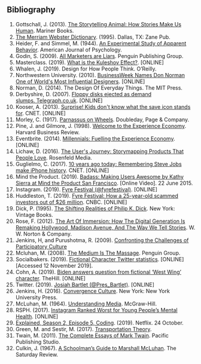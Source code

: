 ## Bibliography

1. Gottschall, J. (2013). <a href="https://www.goodreads.com/book/show/12743473-the-storytelling-animal">The Storytelling Animal: How Stories Make Us Human</a>. Mariner Books.
2. <a href="https://www.merriam-webster.com/">The Merriam Webster Dictionary</a>. (1995). Dallas, TX: Zane Pub.
3. Heider, F. and Simmel, M. (1944). <a href="https://www.all-about-psychology.com/fritz-heider.html">An Experimental Study of Apparent Behavior</a>. American Journal of Psychology.
4. Godin, S. (2009). <a href="https://www.goodreads.com/book/show/160830.All_Marketers_Are_Liars">All Marketers are Liars</a>. Penguin Publishing Group.
5. Masterclass. (2019). <a href="https://www.masterclass.com/articles/what-is-the-kuleshov-effect-learn-the-importance-of-video-editing">What is the Kuleshov Effect?</a>. [ONLINE]
6. Whalen, J. (2019). Design for How People Think. O’Reilly.
7. Northwestern University. (2010). <a href="https://www.mccormick.northwestern.edu/news/articles/archive/2009-2012/article_642.html">BusinessWeek Names Don Norman One of World's Most Influential Designers</a>. [ONLINE]
8. Norman, D. (2014). The Design Of Everyday Things. The MIT Press.
9. Derbyshire, D. (2007). <a href="https://www.telegraph.co.uk/news/uknews/1540984/Floppy-disks-ejected-as-demand-slumps.html">Floppy disks ejected as demand slumps. Telegraph.co.uk</a>. [ONLINE]
10. Kooser, A. (2013). <a href="https://www.cnet.com/news/surprise-kids-dont-know-what-the-save-icon-stands-for/">Surprise! Kids don't know what the save icon stands for</a>. CNET. [ONLINE]
11. Morley, C. (1917). <a href="https://www.goodreads.com/book/show/1001312.Parnassus_on_Wheels">Parnassus on Wheels</a>. Doubleday, Page & Company.
12. Pine, J. and Gilmore, J. (1998). <a href="https://hbr.org/1998/07/welcome-to-the-experience-economy">Welcome to the Experience Economy</a>. Harvard Business Review.
13. Eventbrite. (2014). <a href="https://eventbrite-s3.s3.amazonaws.com/marketing/Millennials_Research/Gen_PR_Final.pdf">Millennials: Fuelling the Experience Economy</a>. [ONLINE]
14. Lichaw, D. (2016). <a href="https://rosenfeldmedia.com/books/storymapping/">The User's Journey: Storymapping Products That People Love</a>. Rosenfeld Media.
15. Guglielmo, C. (2017). <a href="https://www.cnet.com/news/iphone-at-10-apple-steve-jobs-make-iphone-history-remembering/">10 years ago today: Remembering Steve Jobs make iPhone history</a>. CNET. [ONLINE]
16. Mind the Product. (2019). <a href="https://vimeo.com/131407754">Badass: Making Users Awesome by Kathy Sierra at Mind the Product San Francisco</a>. [Online Video]. 22 June 2015.
17. Instagram. (2019). <a href="https://www.instagram.com/fyrefestival/?hl=en">Fyre Festival (@fyrefestival)</a>. [ONLINE]
18. Huddleston, T. (2019). <a href="https://www.cnbc.com/2019/08/18/how-fyre-festivals-organizer-scammed-investors-out-of-26-million.html">Fyre Festival: How a 25-year-old scammed investors out of $26 million</a>. CNBC. [ONLINE]
19. Dick, P. (1995). <a href="https://www.goodreads.com/book/show/14184.The_Shifting_Realities_of_Philip_K_Dick">The Shifting Realities of Philip K. Dick</a>. New York: Vintage Books.
20. Rose, F. (2012). <a href="https://www.goodreads.com/book/show/9303574-the-art-of-immersion">The Art Of Immersion: How The Digital Generation Is Remaking Hollywood, Madison Avenue, And The Way We Tell Stories</a>. W. W. Norton & Company.
21. Jenkins, H, and Purushotma, R. (2009). <a href="https://mitpress.mit.edu/books/confronting-challenges-participatory-culture">Confronting the Challenges of Participatory Culture</a>
22. Mcluhan, M. (2008). <a href="https://www.goodreads.com/book/show/25955.The_Medium_is_the_Massage">The Medium Is The Massage</a>. Penguin Group.
23. Socialbakers. (2019). <a href="https://www.socialbakers.com/statistics/twitter/profiles/entertainment/fictional-character">Fictional Character Twitter statistics</a>. [ONLINE] [Accessed 12 November 2019].
24. Cohn, A. (2019). <a href="https://thehill.com/blogs/twitter-room/other-news/206855-biden-answers-question-from-fictional-west-wing-character">Biden answers question from fictional ‘West Wing’ character</a>. TheHill. [ONLINE]
25. Twitter. (2019). <a href="https://twitter.com/Pres_Bartlet">Josiah Bartlet (@Pres_Bartlet)</a>. [ONLINE]
26. Jenkins, H. (2016). <a href="https://www.goodreads.com/book/show/38860.Convergence_Culture">Convergence Culture</a>. New York: New York University Press.
27. McLuhan, M. (1964). <a href="https://www.goodreads.com/book/show/126274.Understanding_Media">Understanding Media</a>. McGraw-Hill.
28. RSPH. (2017). <a href="https://www.rsph.org.uk/about-us/news/instagram-ranked-worst-for-young-people-s-mental-health.html">Instagram Ranked Worst for Young People’s Mental Health</a>. [ONLINE]
29. <a href="https://www.netflix.com/title/80216752">Explained, Season 2, Episode 5, Coding</a>. (2019). Netflix. 24 October.
30. Green, M. and Sestir, M. (2017). <a href="https://www.researchgate.net/publication/314712271_Transportation_Theory">Transportation Theory</a>.
31. Twain, M. (2011). <a href="https://www.goodreads.com/book/show/38750.The_Complete_Essays_of_Mark_Twain">The Complete Essays of Mark Twain</a>. Pacific Publishing Studio.
32. Culkin, J. (1967). <a href="https://webspace.royalroads.ca/llefevre/wp-content/uploads/sites/258/2017/08/A-Schoolmans-Guide-to-Marshall-McLuhan-1.pdf">A Schoolman’s Guide to Marshall McLuhan</a>. The Saturday Review.